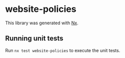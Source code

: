 # website-policies

This library was generated with [Nx](https://nx.dev).

## Running unit tests

Run `nx test website-policies` to execute the unit tests.
